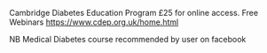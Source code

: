 

Cambridge Diabetes Education Program £25 for online access.  Free Webinars https://www.cdep.org.uk/home.html

NB Medical Diabetes course recommended by user on facebook